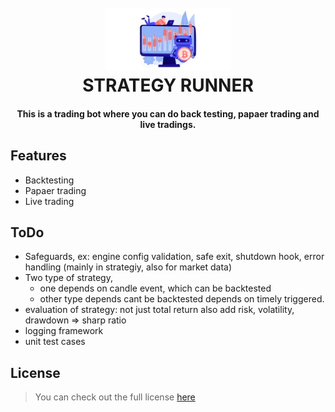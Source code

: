 <h1 align="center">
  <br>
  <img src="https://github.com/iamarya/strategy-runner/blob/main/.github/bot.png?raw=true" alt="" width="200">
  <br>
  STRATEGY RUNNER
</h1>

<h4 align="center">This is a trading bot where you can do back testing, papaer trading and live tradings.</h4>

## Features
- Backtesting
- Papaer trading
- Live trading

## ToDo
- Safeguards, ex: engine config validation, safe exit, shutdown hook, error handling (mainly in strategiy, also for market data)
- Two type of strategy, 
  - one depends on candle event, which can be backtested
  - other type depends cant be backtested depends on timely triggered.
- evaluation of strategy: not just total return also add risk, volatility, drawdown => sharp ratio
- logging framework
- unit test cases 
  

## License
>You can check out the full license [here](https://github.com/iamarya/strategy-runner/blob/master/LICENSE)
